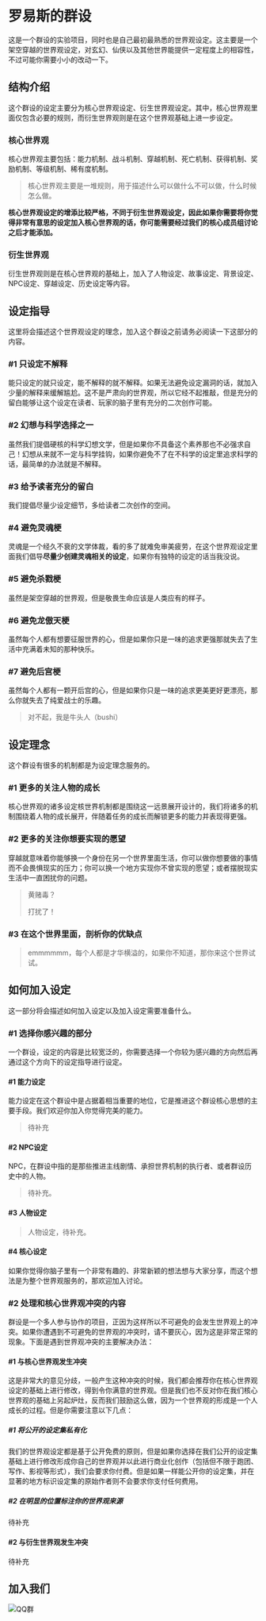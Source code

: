 # 罗易斯的群设

这是一个群设的实验项目，同时也是自己最初最熟悉的世界观设定。这主要是一个架空穿越的世界观设定，对玄幻、仙侠以及其他世界能提供一定程度上的相容性，不过可能你需要小小的改动一下。

## 结构介绍

这个群设的设定主要分为核心世界观设定、衍生世界观设定。其中，核心世界观里面仅包含必要的规则，而衍生世界观则是在这个世界观基础上进一步设定。

### 核心世界观

核心世界观主要包括：能力机制、战斗机制、穿越机制、死亡机制、获得机制、奖励机制、等级机制、稀有度机制。

> 核心世界观主要是一堆规则，用于描述什么可以做什么不可以做，什么时候怎么做。

**核心世界观设定的增添比较严格，不同于衍生世界观设定，因此如果你需要将你觉得非常有意思的设定加入核心世界观的话，你可能需要经过我们的核心成员组讨论之后才能添加。**

### 衍生世界观

衍生世界观则是在核心世界观的基础上，加入了人物设定、故事设定、背景设定、NPC设定、穿越设定、历史设定等内容。

## 设定指导

这里将会描述这个世界观设定的理念，加入这个群设之前请务必阅读一下这部分的内容。

### #1 只设定不解释

能只设定的就只设定，能不解释的就不解释。如果无法避免设定漏洞的话，就加入少量的解释来缓解尴尬。这不是严肃向的世界观，所以它经不起推敲，但是充分的留白能够让这个设定在读者、玩家的脑子里有充分的二次创作可能。

### #2 幻想与科学选择之一

虽然我们提倡硬核的科学幻想文学，但是如果你不具备这个素养那也不必强求自己！幻想从来就不一定与科学挂钩，如果你避免不了在不科学的设定里追求科学的话，最简单的办法就是不解释。

### #3 给予读者充分的留白

我们提倡尽量少设定细节，多给读者二次创作的空间。

### #4 避免灵魂梗

灵魂是一个经久不衰的文学体裁，看的多了就难免审美疲劳，在这个世界观设定里面我们倡导**尽量少创建灵魂相关的设定**，如果你有独特的设定的话当我没说。

### #5 避免杀戮梗

虽然是架空穿越的世界观，但是敬畏生命应该是人类应有的样子。

### #6 避免龙傲天梗

虽然每个人都有想要征服世界的心，但是如果你只是一味的追求更强那就失去了生活中充满着未知的那种快乐。

### #7 避免后宫梗

虽然每个人都有一颗开后宫的心，但是如果你只是一味的追求更美更好更漂亮，那么你就失去了纯爱战士的乐趣。

> 对不起，我是牛头人（bushi）

## 设定理念

这个群设有很多的机制都是为设定理念服务的。

### #1 更多的关注人物的成长

核心世界观的诸多设定核世界机制都是围绕这一远景展开设计的，我们将诸多的机制围绕着人物的成长展开，伴随着任务的成长而解锁更多的能力并表现得更强。

### #2 更多的关注你想要实现的愿望

穿越就意味着你能够换一个身份在另一个世界里面生活，你可以做你想要做的事情而不会畏惧现实的压力；你可以换一个地方实现你不曾实现的愿望；或者摆脱现实生活中一直困扰你的问题。

> 黄赌毒？
>
> 打扰了！

### #3 在这个世界里面，剖析你的优缺点

> emmmmmm，每个人都是才华横溢的，如果你不知道，那你来这个世界试试。

## 如何加入设定

这一部分将会描述如何加入设定以及加入设定需要准备什么。

### #1 选择你感兴趣的部分

一个群设，设定的内容是比较宽泛的，你需要选择一个你较为感兴趣的方向然后再通过这个方向下的设定指导进行设定。

#### #1 能力设定

能力设定在这个群设中是占据着相当重要的地位，它是推进这个群设核心思想的主要手段。我们欢迎你加入你觉得完美的能力。

> 待补充

#### #2 NPC设定

NPC，在群设中指的是那些推进主线剧情、承担世界机制的执行者、或者群设历史中的人物。

> 待补充。

#### #3 人物设定

> 人物设定，待补充。



#### #4 核心设定

如果你觉得你脑子里有一个非常有趣的、非常新颖的想法想与大家分享，而这个想法是为整个世界观服务的，那欢迎加入讨论。

### #2 处理和核心世界观冲突的内容

群设是一个多人参与协作的项目，正因为这样所以不可避免的会发生世界观上的冲突。如果你遭遇到不可避免的世界观的冲突时，请不要灰心，因为这是非常正常的现象。下面是遇到世界观冲突的主要解决办法：

#### #1 与核心世界观发生冲突

这是非常大的意见分歧，一般产生这种冲突的时候，我们都会推荐你在核心世界观设定的基础上进行修改，得到令你满意的世界观。但是我们也不反对你在我们核心世界观的基础上另起炉灶，反而我们鼓励这么做，因为一个世界观的形成是一个人成长的过程。但是你需要注意以下几点：

##### #1 将公开的设定集私有化

我们的世界观设定都是基于公开免费的原则，但是如果你选择在我们公开的设定集基础上进行修改形成你自己的世界观并以此进行商业化创作（包括但不限于跑团、写作、影视等形式），我们会要求你付费。但是如果一样能公开你的设定集，并在显著的地方标识设定集的原始作者则不会要求你支付任何费用。

##### #2 在明显的位置标注你的世界观来源

待补充

#### #2 与衍生世界观发生冲突

待补充

## 加入我们

![QQ群](https://cdn.nlark.com/yuque/0/2021/jpeg/2718319/1615090322167-92c6e1da-fd81-4641-86ba-2b2715066dde.jpeg)